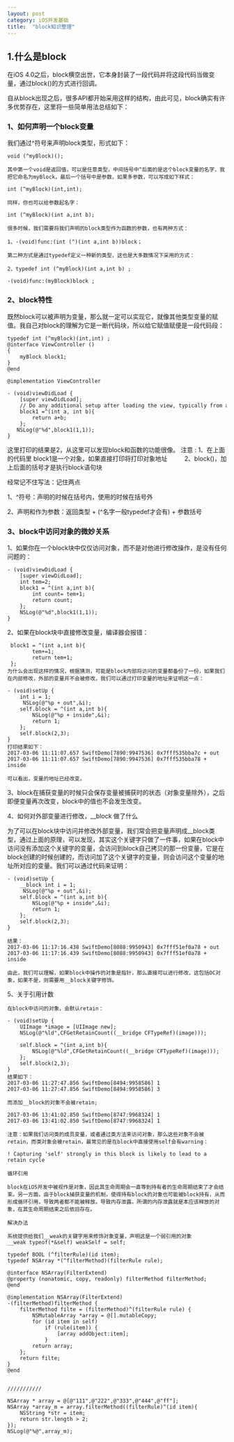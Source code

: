 ```yaml
---
layout: post
category: iOS开发基础
title:  "block知识整理" 
---
```


## 1.什么是block

在iOS 4.0之后，block横空出世，它本身封装了一段代码并将这段代码当做变量，通过block()的方式进行回调。

自从block出现之后，很多API都开始采用这样的结构，由此可见，block确实有许多优势存在，这里将一些简单用法总结如下：

### 1、如何声明一个block变量

我们通过^符号来声明block类型，形式如下：

```
void (^myBlock)();

其中第一个void是返回值，可以是任意类型，中间括号中^后面的是这个block变量的名字，我把它命名为myBlock，最后一个括号中是参数，如果多参数，可以写成如下样式：

int (^myBlock)(int,int);

同样，你也可以给参数起名字：

int (^myBlock)(int a,int b);

很多时候，我们需要将我们声明的block类型作为函数的参数，也有两种方式：

1、-(void)func:(int (^)(int a,int b))block；

第二种方式是通过typedef定义一种新的类型，这也是大多数情况下采用的方式：

2、typedef int (^myBlock)(int a,int b) ;

-(void)func:(myBlock)block ;
```



### 2、block特性

既然block可以被声明为变量，那么就一定可以实现它，就像其他类型变量的赋值。我自己对block的理解为它是一断代码块，所以给它赋值赋便是一段代码段：

```
typedef int (^myBlock)(int,int) ;
@interface ViewController ()
{
    myBlock block1;
}
@end
 
@implementation ViewController
 
- (void)viewDidLoad {
    [super viewDidLoad];
    // Do any additional setup after loading the view, typically from a nib.
    block1 =^(int a, int b){
        return a+b;
    };
   NSLog(@"%d",block1(1,1));
}
```

这里打印的结果是2，从这里可以发现block和函数的功能很像。
注意 :  1、在上面的代码里 block1是一个对象，如果直接打印将打印对象地址
            2、block()，加上后面的括号才是执行block语句块

经常记不住写法：记住两点

1、^符号：声明的时候在括号内，使用的时候在括号外

2、声明和作为参数：返回类型 + (^名字一般typedef才会有) + 参数括号

### 3、block中访问对象的微妙关系

1、如果你在一个block块中仅仅访问对象，而不是对他进行修改操作，是没有任何问题的：

```
- (void)viewDidLoad {
    [super viewDidLoad];
    int tem=2;
    block1 = ^(int a,int b){
        int count= tem+1;
        return count;
    };
    NSLog(@"%d",block1(1,1));
}
```

2、如果在block块中直接修改变量，编译器会报错：

```
 block1 = ^(int a,int b){
        tem+=1;
        return tem+1;
 };
为什么会出现这样的情况，根据猜测，可能是block内部将访问的变量都备份了一份，如果我们在内部修改，外部的变量并不会被修改，我们可以通过打印变量的地址来证明这一点：

- (void)setUp {
    int i = 1;
     NSLog(@"%p + out",&i);
    self.block = ^(int a,int b){
        NSLog(@"%p + inside",&i);
        return 1;
    };
    self.block(2,3);
}
打印结果如下：
2017-03-06 11:11:07.657 SwiftDemo[7890:9947536] 0x7fff535bba7c + out
2017-03-06 11:11:07.657 SwiftDemo[7890:9947536] 0x7fff535bba78 + inside

可以看出，变量的地址已经改变。
```

3、block在捕获变量的时候只会保存变量被捕获时的状态（对象变量除外），之后即便变量再次改变，block中的值也不会发生改变。

4、如何对外部变量进行修改，__block 做了什么

为了可以在block块中访问并修改外部变量，我们常会把变量声明成__block类型，通过上面的原理，可以发现，其实这个关键字只做了一件事，如果在block中访问没有添加这个关键字的变量，会访问到block自己拷贝的那一份变量，它是在block创建的时候创建的，而访问加了这个关键字的变量，则会访问这个变量的地址所对应的变量。我们可以通过代码来证明：

```
- (void)setUp {
    __block int i = 1;
     NSLog(@"%p + out",&i);
    self.block = ^(int a,int b){
        NSLog(@"%p + inside",&i);
        return 1;
    };
    self.block(2,3);
}

结果：
2017-03-06 11:17:16.438 SwiftDemo[8088:9950943] 0x7fff51ef0a78 + out
2017-03-06 11:17:16.439 SwiftDemo[8088:9950943] 0x7fff51ef0a78 + inside

由此，我们可以理解，如果block中操作的对象是指针，那么直接可以进行修改，这包括OC对象，如果不是，则需要用__block关键字修饰。
```



5、关于引用计数  

```
在block中访问的对象，会默认retain：

- (void)setUp {
    UIImage *image = [UIImage new];
    NSLog(@"%ld",CFGetRetainCount((__bridge CFTypeRef)(image)));
    
    self.block = ^(int a,int b){
        NSLog(@"%ld",CFGetRetainCount((__bridge CFTypeRef)(image)));
    };
    self.block(2,3);
}
结果如下：
2017-03-06 11:27:47.856 SwiftDemo[8494:9958586] 1
2017-03-06 11:27:47.856 SwiftDemo[8494:9958586] 3

而添加__block的对象不会被retain;

2017-03-06 13:41:02.850 SwiftDemo[8747:9968324] 1
2017-03-06 13:41:02.850 SwiftDemo[8747:9968324] 1

注意：如果我们访问类的成员变量，或者通过类方法来访问对象，那么这些对象不会被retain，而类对象会被retain，最常见的是在block中直接使用self会有warning：

! Capturing 'self' strongly in this block is likely to lead to a retain cycle

循环引用

block在iOS开发中被视作是对象，因此其生命周期会一直等到持有者的生命周期结束了才会结束。另一方面，由于block捕获变量的机制，使得持有block的对象也可能被block持有，从而形成循环引用，导致两者都不能被释放。导致内存泄露。所谓的内存泄露就是本应该释放的对象，在其生命周期结束之后依旧存在。

解决办法

系统提供给我们__weak的关键字用来修饰对象变量，声明这是一个弱引用的对象
__weak typeof(*&self) weakSelf = self;
```



```
typedef BOOL (^filterRule)(id item);
typedef NSArray *(^filterMethod)(filterRule rule);

@interface NSArray(FilterExtend)
@property (nonatomic, copy, readonly) filterMethod filterMethod;
@end

@implementation NSArray(FilterExtend)
-(filterMethod)filterMethod {
    filterMethod filte = (filterMethod)^(filterRule rule) {
        NSMutableArray *array = @[].mutableCopy;
        for (id item in self)
            if (rule(item)) {
                [array addObject:item];
            }
        return array;
    };
    return filte;
}
@end


///////////

NSArray * array = @[@"111",@"222",@"333",@"444",@"ff"];
NSArray *array_m = array.filterMethod((filterRule)^(id item){
    NSString *str = item;
    return str.length > 2;
});
NSLog(@"%@",array_m);
```

